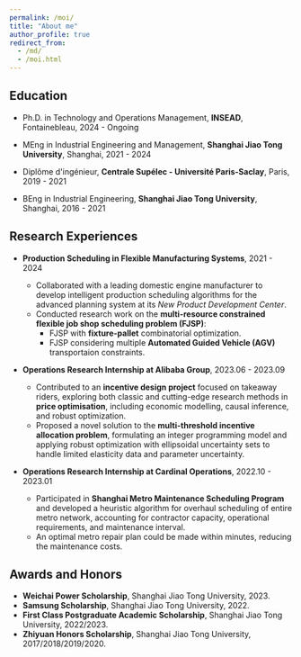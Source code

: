 ```yaml
---
permalink: /moi/
title: "About me"
author_profile: true
redirect_from: 
  - /md/
  - /moi.html
---
```


## Education
* Ph.D. in Technology and Operations Management, **INSEAD**, Fontainebleau, 2024 - Ongoing

* MEng in Industrial Engineering and Management, **Shanghai Jiao Tong University**, Shanghai, 2021 - 2024

* Diplôme d'ingénieur, **Centrale Supélec - Université Paris-Saclay**, Paris, 2019 - 2021

* BEng in Industrial Engineering, **Shanghai Jiao Tong University**, Shanghai, 2016 - 2021


## Research Experiences

* **Production Scheduling in Flexible Manufacturing Systems**, 2021 - 2024
  * Collaborated with a leading domestic engine manufacturer to develop intelligent production scheduling algorithms for the advanced planning system at its _New Product Development Center_.
  * Conducted research work on the **multi-resource constrained flexible job shop scheduling problem (FJSP)**:
    * FJSP with **fixture-pallet** combinatorial optimization.
    * FJSP considering multiple **Automated Guided Vehicle (AGV)** transportaion constraints.

* **Operations Research Internship at Alibaba Group**, 2023.06 - 2023.09
  * Contributed to an **incentive design project** focused on takeaway riders, exploring both classic and cutting-edge research methods in **price optimisation**, including economic modelling,
causal inference, and robust optimization.
  * Proposed a novel solution to the **multi-threshold incentive allocation problem**, formulating an integer programming model and applying robust optimization with ellipsoidal uncertainty sets to handle limited elasticity data and parameter uncertainty.


* **Operations Research Internship at Cardinal Operations**, 2022.10 - 2023.01
  * Participated in **Shanghai Metro Maintenance Scheduling Program** and developed a heuristic algorithm for overhaul scheduling of entire metro network, accounting for contractor capacity, operational requirements, and maintenance interval.
  * An optimal metro repair plan could be made within minutes, reducing the maintenance costs.


## Awards and Honors

* **Weichai Power Scholarship**, Shanghai Jiao Tong University, 2023.
* **Samsung Scholarship**, Shanghai Jiao Tong University, 2022.
* **First Class Postgraduate Academic Scholarship**, Shanghai Jiao Tong University, 2022/2023.
* **Zhiyuan Honors Scholarship**, Shanghai Jiao Tong University, 2017/2018/2019/2020.


